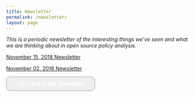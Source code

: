 ```yaml
---
title: Newsletter
permalink: /newsletter/
layout: page
---
```


*This is a periodic newsletter of the interesting things we’ve seen and what we are thinking about in open source policy analysis.*

[November 15, 2018 Newsletter](http://localhost:4000/newsletter11.15.2018/)

[November 02, 2018 Newsletter](http://localhost:4000/newsletter11.02.2018/)

<form>
	<input style="width: 240px; padding: 10px; cursor: pointer; font-weight: bold; color: #fff; border-radius: 10px; border: 1px solid #999; font-size: 100%;" type="button" value="Sign Up For Our Newsletter" onclick="window.location.href='http://localhost:4000/signup'"
	/>
</form>

